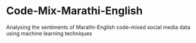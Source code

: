 # Code-Mix-Marathi-English
Analysing the sentiments of Marathi-English code-mixed social media data using machine learning techniques
